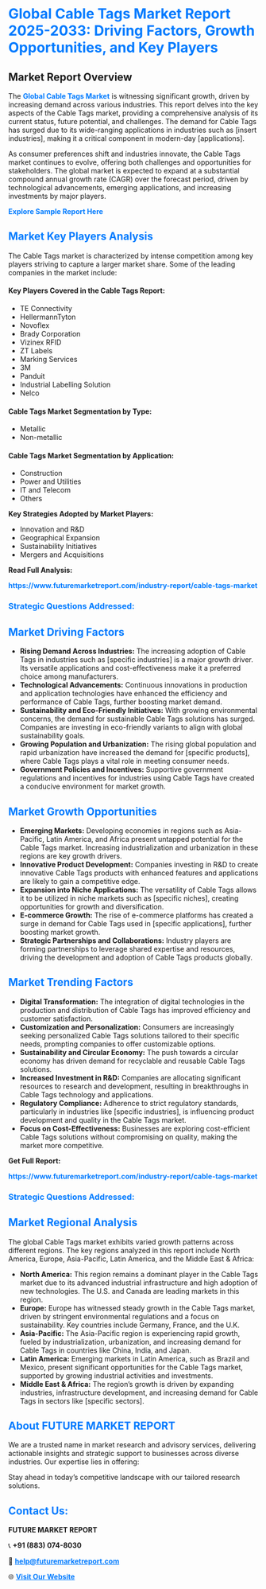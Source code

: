 <h1 style="color: #007BFF;">Global Cable Tags Market Report 2025-2033: Driving Factors, Growth Opportunities, and Key Players</h1>

<section id="overview">
<h2>Market Report Overview</h2>
<p>The <a href="https://www.futuremarketreport.com/industry-report/cable-tags-market" style="color: #007BFF; text-decoration: none;"><strong>Global Cable Tags Market</strong></a> is witnessing significant growth, driven by increasing demand across various industries. This report delves into the key aspects of the Cable Tags market, providing a comprehensive analysis of its current status, future potential, and challenges. The demand for Cable Tags has surged due to its wide-ranging applications in industries such as [insert industries], making it a critical component in modern-day [applications].</p>
<p>As consumer preferences shift and industries innovate, the Cable Tags market continues to evolve, offering both challenges and opportunities for stakeholders. The global market is expected to expand at a substantial compound annual growth rate (CAGR) over the forecast period, driven by technological advancements, emerging applications, and increasing investments by major players.</p>
</section>

<section id="overview">
<p><a href="https://www.futuremarketreport.com/request-sample/reportId=115979" style="color: #007BFF; text-decoration: none;"><strong>Explore Sample Report Here</strong></a></p>
</section>

<section id="key-players">
<h2 style="color: #007BFF;">Market Key Players Analysis</h2>
<p>The Cable Tags market is characterized by intense competition among key players striving to capture a larger market share. Some of the leading companies in the market include:</p>
<h4>Key Players Covered in the Cable Tags Report:</h4>
<ul><li>TE Connectivity</li><li>HellermannTyton</li><li>Novoflex</li><li>Brady Corporation</li><li>Vizinex RFID</li><li>ZT Labels</li><li>Marking Services</li><li>3M</li><li>Panduit</li><li>Industrial Labelling Solution</li><li>Nelco</li></ul>
<h4>Cable Tags Market Segmentation by Type:</h4>
<ul><li>Metallic</li><li>Non-metallic</li></ul>

<h4>Cable Tags Market Segmentation by Application:</h4>
<ul><li>Construction</li><li>Power and Utilities</li><li>IT and Telecom</li><li>Others</li></ul>
<p><strong>Key Strategies Adopted by Market Players:</strong></p>
<ul>
<li>Innovation and R&D</li>
<li>Geographical Expansion</li>
<li>Sustainability Initiatives</li>
<li>Mergers and Acquisitions</li>
</ul>
</section>

<section>
<p><strong>Read Full Analysis: </strong></p><a href="https://www.futuremarketreport.com/industry-report/cable-tags-market" style="color: #007BFF; text-decoration: none;"><strong>https://www.futuremarketreport.com/industry-report/cable-tags-market</strong></a>
<h3 style="color: #007BFF;">Strategic Questions Addressed:</h3>
</section>

<section id="driving-factors">
<h2 style="color: #007BFF;">Market Driving Factors</h2>
<ul>
<li><strong>Rising Demand Across Industries:</strong> The increasing adoption of Cable Tags in industries such as [specific industries] is a major growth driver. Its versatile applications and cost-effectiveness make it a preferred choice among manufacturers.</li>
<li><strong>Technological Advancements:</strong> Continuous innovations in production and application technologies have enhanced the efficiency and performance of Cable Tags, further boosting market demand.</li>
<li><strong>Sustainability and Eco-Friendly Initiatives:</strong> With growing environmental concerns, the demand for sustainable Cable Tags solutions has surged. Companies are investing in eco-friendly variants to align with global sustainability goals.</li>
<li><strong>Growing Population and Urbanization:</strong> The rising global population and rapid urbanization have increased the demand for [specific products], where Cable Tags plays a vital role in meeting consumer needs.</li>
<li><strong>Government Policies and Incentives:</strong> Supportive government regulations and incentives for industries using Cable Tags have created a conducive environment for market growth.</li>
</ul>
</section>

<section id="growth-opportunities">
<h2 style="color: #007BFF;">Market Growth Opportunities</h2>
<ul>
<li><strong>Emerging Markets:</strong> Developing economies in regions such as Asia-Pacific, Latin America, and Africa present untapped potential for the Cable Tags market. Increasing industrialization and urbanization in these regions are key growth drivers.</li>
<li><strong>Innovative Product Development:</strong> Companies investing in R&D to create innovative Cable Tags products with enhanced features and applications are likely to gain a competitive edge.</li>
<li><strong>Expansion into Niche Applications:</strong> The versatility of Cable Tags allows it to be utilized in niche markets such as [specific niches], creating opportunities for growth and diversification.</li>
<li><strong>E-commerce Growth:</strong> The rise of e-commerce platforms has created a surge in demand for Cable Tags used in [specific applications], further boosting market growth.</li>
<li><strong>Strategic Partnerships and Collaborations:</strong> Industry players are forming partnerships to leverage shared expertise and resources, driving the development and adoption of Cable Tags products globally.</li>
</ul>
</section>

<section id="trending-factors">
<h2 style="color: #007BFF;">Market Trending Factors</h2>
<ul>
<li><strong>Digital Transformation:</strong> The integration of digital technologies in the production and distribution of Cable Tags has improved efficiency and customer satisfaction.</li>
<li><strong>Customization and Personalization:</strong> Consumers are increasingly seeking personalized Cable Tags solutions tailored to their specific needs, prompting companies to offer customizable options.</li>
<li><strong>Sustainability and Circular Economy:</strong> The push towards a circular economy has driven demand for recyclable and reusable Cable Tags solutions.</li>
<li><strong>Increased Investment in R&D:</strong> Companies are allocating significant resources to research and development, resulting in breakthroughs in Cable Tags technology and applications.</li>
<li><strong>Regulatory Compliance:</strong> Adherence to strict regulatory standards, particularly in industries like [specific industries], is influencing product development and quality in the Cable Tags market.</li>
<li><strong>Focus on Cost-Effectiveness:</strong> Businesses are exploring cost-efficient Cable Tags solutions without compromising on quality, making the market more competitive.</li>
</ul>
</section>

<section>
<p><strong>Get Full Report: </strong></p><a href="https://www.futuremarketreport.com/industry-report/cable-tags-market" style="color: #007BFF; text-decoration: none;"><strong>https://www.futuremarketreport.com/industry-report/cable-tags-market</strong></a>
<h3 style="color: #007BFF;">Strategic Questions Addressed:</h3>
</section>


<section id="regional-analysis">
<h2 style="color: #007BFF;">Market Regional Analysis</h2>
<p>The global Cable Tags market exhibits varied growth patterns across different regions. The key regions analyzed in this report include North America, Europe, Asia-Pacific, Latin America, and the Middle East & Africa:</p>
<ul>
<li><strong>North America:</strong> This region remains a dominant player in the Cable Tags market due to its advanced industrial infrastructure and high adoption of new technologies. The U.S. and Canada are leading markets in this region.</li>
<li><strong>Europe:</strong> Europe has witnessed steady growth in the Cable Tags market, driven by stringent environmental regulations and a focus on sustainability. Key countries include Germany, France, and the U.K.</li>
<li><strong>Asia-Pacific:</strong> The Asia-Pacific region is experiencing rapid growth, fueled by industrialization, urbanization, and increasing demand for Cable Tags in countries like China, India, and Japan.</li>
<li><strong>Latin America:</strong> Emerging markets in Latin America, such as Brazil and Mexico, present significant opportunities for the Cable Tags market, supported by growing industrial activities and investments.</li>
<li><strong>Middle East & Africa:</strong> The region’s growth is driven by expanding industries, infrastructure development, and increasing demand for Cable Tags in sectors like [specific sectors].</li>
</ul>
</section>

<footer>
<h2 style="color: #007BFF;">About FUTURE MARKET REPORT</h2>
<p>We are a trusted name in market research and advisory services, delivering actionable insights and strategic support to businesses across diverse industries. Our expertise lies in offering:</p>

<p>Stay ahead in today’s competitive landscape with our tailored research solutions.</p>

<h2 style="color: #007BFF;">Contact Us:</h2>
<p><strong>FUTURE MARKET REPORT</strong></p>
<p>📞 <strong>+91 (883) 074-8030</strong></p>
<p>📧 <strong><a href="mailto:help@futuremarketreport.com" style="color: #007BFF;">help@futuremarketreport.com</a></strong></p>
<p>🌐 <strong><a href="https://www.futuremarketreport.com/" style="color: #007BFF;">Visit Our Website</a></strong></p>
</footer>